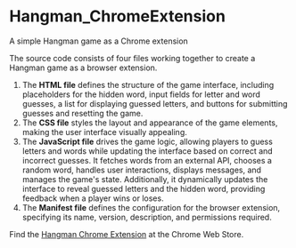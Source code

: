 # Hangman_ChromeExtension

A simple Hangman game as a Chrome extension

The source code consists of four files working together to create a Hangman game as a browser extension. 

1. The **HTML file** defines the structure of the game interface, including placeholders for the hidden word, input fields for letter and word guesses, a list for displaying guessed letters, and buttons for submitting guesses and resetting the game.
2. The **CSS file** styles the layout and appearance of the game elements, making the user interface visually appealing. 
3. The **JavaScript file** drives the game logic, allowing players to guess letters and words while updating the interface based on correct and incorrect guesses. It fetches words from an external API, chooses a random word, handles user interactions, displays messages, and manages the game's state. Additionally, it dynamically updates the interface to reveal guessed letters and the hidden word, providing feedback when a player wins or loses.
4. The **Manifest file** defines the configuration for the browser extension, specifying its name, version, description, and permissions required.

Find the [Hangman Chrome Extension](https://chrome.google.com/webstore/detail/hangman-chrome-extension/oloidjemckghkoacakpmmgkejefhjdno) at the Chrome Web Store. 
